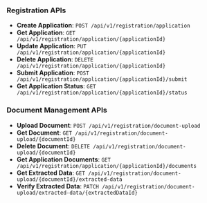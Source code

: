 ### Registration APIs
- **Create Application**: `POST /api/v1/registration/application`
- **Get Application**: `GET /api/v1/registration/application/{applicationId}`
- **Update Application**: `PUT /api/v1/registration/application/{applicationId}`
- **Delete Application**: `DELETE /api/v1/registration/application/{applicationId}`
- **Submit Application**: `POST /api/v1/registration/application/{applicationId}/submit`
- **Get Application Status**: `GET /api/v1/registration/application/{applicationId}/status`

### Document Management APIs
- **Upload Document**: `POST /api/v1/registration/document-upload`
- **Get Document**: `GET /api/v1/registration/document-upload/{documentId}`
- **Delete Document**: `DELETE /api/v1/registration/document-upload/{documentId}`
- **Get Application Documents**: `GET /api/v1/registration/application/{applicationId}/documents`
- **Get Extracted Data**: `GET /api/v1/registration/document-upload/{documentId}/extracted-data`
- **Verify Extracted Data**: `PATCH /api/v1/registration/document-upload/extracted-data/{extractedDataId}`

